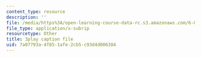 ```yaml
---
content_type: resource
description: ''
file: /media/https%3A/open-learning-course-data-rc.s3.amazonaws.com/6-858-computer-systems-security-fall-2014/7a07793a4f851afe2cb5c93d4d006384_XMEFdofERLI.srt
file_type: application/x-subrip
resourcetype: Other
title: 3play caption file
uid: 7a07793a-4f85-1afe-2cb5-c93d4d006384
---
```

